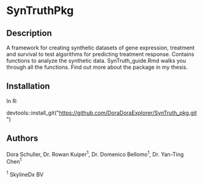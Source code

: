 # SynTruthPkg

## Description
A framework for creating synthetic datasets of gene expression, treatment and survival to test algorithms for predicting treatment response. Contains functions to analyze the synthetic data. SynTruth_guide.Rmd walks you through all the functions.
Find out more about the package in my thesis.

## Installation
In R:

devtools::install_git("https://github.com/DoraDoraExplorer/SynTruth_pkg.git")

## Authors
Dora Schuller, Dr. Rowan Kuiper<sup>1</sup>, Dr. Domenico Bellomo<sup>1</sup>, Dr. Yan-Ting Chen<sup>1</sup>

<sup>1</sup> SkylineDx BV

